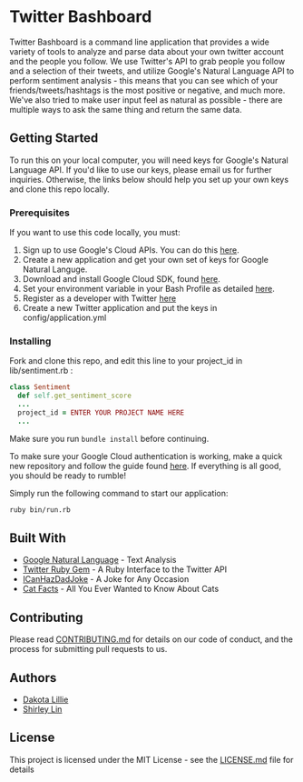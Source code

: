 # Twitter Bashboard

Twitter Bashboard is a command line application that provides a wide variety of tools to analyze and parse data about your own twitter account and the people you follow. We use Twitter's API to grab people you follow and a selection of their tweets, and utilize Google's Natural Language API to perform sentiment analysis - this means that you can see which of your friends/tweets/hashtags is the most positive or negative, and much more. We've also tried to make user input feel as natural as possible - there are multiple ways to ask the same thing and return the same data.

## Getting Started

To run this on your local computer, you will need keys for Google's Natural Language API. If you'd like to use our keys, please email us for further inquiries. Otherwise, the links below should help you set up your own keys and clone this repo locally.

### Prerequisites

If you want to use this code locally, you must:

  1. Sign up to use Google's Cloud APIs. You can do this [here](https://cloud.google.com/apis/).
  2. Create a new application and get your own set of keys for Google Natural Languge.
  3. Download and install Google Cloud SDK, found [here](https://cloud.google.com/sdk/).
  4. Set your environment variable in your Bash Profile as detailed [here](https://cloud.google.com/natural-language/docs/auth).
  5. Register as a developer with Twitter [here](https://apps.twitter.com/)
  6. Create a new Twitter application and put the keys in config/application.yml

### Installing

Fork and clone this repo, and edit this line to your project_id in lib/sentiment.rb :

```Ruby
class Sentiment
  def self.get_sentiment_score
  ...
  project_id = ENTER YOUR PROJECT NAME HERE
  ...
```

Make sure you run ```bundle install``` before continuing.

To make sure your Google Cloud authentication is working, make a quick new repository and follow the guide found [here](https://cloud.google.com/natural-language/docs/quickstart-client-libraries). If everything is all good, you should be ready to rumble!

Simply run the following command to start our application:

```Bash
ruby bin/run.rb
```

## Built With

* [Google Natural Language](https://cloud.google.com/natural-language/) - Text Analysis
* [Twitter Ruby Gem](https://github.com/sferik/twitter) - A Ruby Interface to the Twitter API
* [ICanHazDadJoke](https://icanhazdadjoke.com/) - A Joke for Any Occasion
* [Cat Facts](https://catfact.ninja/) - All You Ever Wanted to Know About Cats

## Contributing

Please read [CONTRIBUTING.md](CONTRIBUTING.md) for details on our code of conduct, and the process for submitting pull requests to us.

## Authors

* [Dakota Lillie](https://github.com/dakotalillie)
* [Shirley Lin](https://github.com/slin12)

## License

This project is licensed under the MIT License - see the [LICENSE.md](LICENSE.md) file for details
